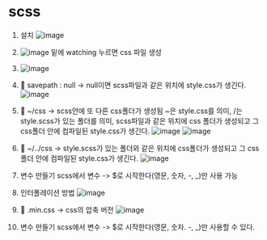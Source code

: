 # scss

1. 설치
![image](https://github.com/aeiouzz/scss/assets/145514483/48de0d8a-5f66-4195-a533-0b7f70766f45)

2. ![image](https://github.com/aeiouzz/scss/assets/145514483/815876a5-d4c6-4c62-b53b-7f3ef6e179f2)
밑에 watching 누르면 css 파일 생성

3. ![image](https://github.com/aeiouzz/scss/assets/145514483/4dbbcb85-30f5-401a-a8c2-d746c3be9543)

4. 🎀 savepath : null -> null이면 scss파일과 같은 위치에 style.css가 생긴다.
   ![image](https://github.com/aeiouzz/scss/assets/145514483/0cf65890-0ced-4bd1-bd36-f2f241ca5690)

5. 🎀 ~/css -> scss안에 또 다른 css폴더가 생성됨
~은 style.css를 의미, /는 style.scss가 있는 폴더를 의미, scss파일과 같은 위치에 css 폴더가 생성되고 그 css폴더 안에 컴파일된 style.css가 생긴다.
![image](https://github.com/aeiouzz/scss/assets/145514483/02f8301d-a5e5-4f0b-b9e6-f7d271041105)
![image](https://github.com/aeiouzz/scss/assets/145514483/fccc4069-0498-4f65-8a66-0d1709746c0a)

6. 🎀 ~/../css -> style.scss가 있는 폴더와 같은 위치에 css폴더가 생성되고 그 css폴더 안에 컴파일된 style.css가 생긴다.
![image](https://github.com/aeiouzz/scss/assets/145514483/2a3c9e4b-e98d-44a3-8d81-24b6e887f066)

7. 변수 만들기 scss에서 변수 -> $로 시작한다(영문, 숫자, -, _)만 사용 가능

8. 인터폴레이션 방법
![image](https://github.com/aeiouzz/scss/assets/145514483/b2dfdb75-5d78-4911-b1d7-67fe97eb357e)


8. 🎀 .min.css -> css의 압축 버전
![image](https://github.com/aeiouzz/scss/assets/145514483/d5369fb4-e3a4-4c01-a8cc-f0aa8e268c25)


9. 변수 만들기
scss에서 변수 -> $로 시작한다(영문, 숫자. -, _)만 사용할 수 있다.
